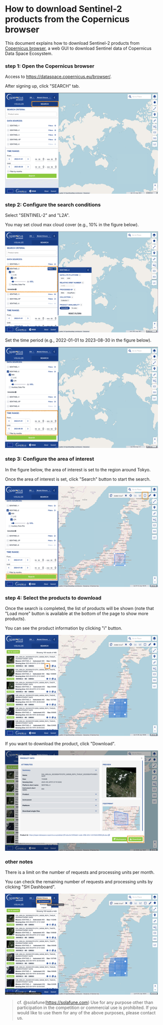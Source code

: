 # How to download Sentinel-2 products from the Copernicus browser

This document explains how to download Sentinel-2 products from [Copernicus browser](https://dataspace.copernicus.eu/browser/), a web GUI to download Sentinel data of Copernicus Data Space Ecosystem.

### step 1: Open the Copernicus browser

Access to https://dataspace.copernicus.eu/browser/.

After signing up, click "SEARCH" tab.

![](figs/1.png)

### step 2: Configure the search conditions

Select "SENTINEL-2" and "L2A".

You may set cloud max cloud cover (e.g., 10% in the figure below).

![](figs/2.png)

Set the time period (e.g., 2022-01-01 to 2023-08-30 in the figure below).

![](figs/3.png)

### step 3: Configure the area of interest

In the figure below, the area of interest is set to the region around Tokyo.

Once the area of interest is set, click "Search" button to start the search.

![](figs/4.png)

### step 4: Select the products to download

Once the search is completed, the list of products will be shown (note that "Load more" button is available at the bottom of the page to show more products).

You can see the product information by clicking "i" button.

![](figs/5.png)

If you want to download the product, click "Download".

![](figs/6.png)

### other notes

There is a limit on the number of requests and processing units per month.

You can check the remaining number of requests and processing units by clicking "SH Dashboard".

![](figs/7.png)

> cf. @solafune(https://solafune.com) Use for any purpose other than participation in the competition or commercial use is prohibited. If you would like to use them for any of the above purposes, please contact us.
